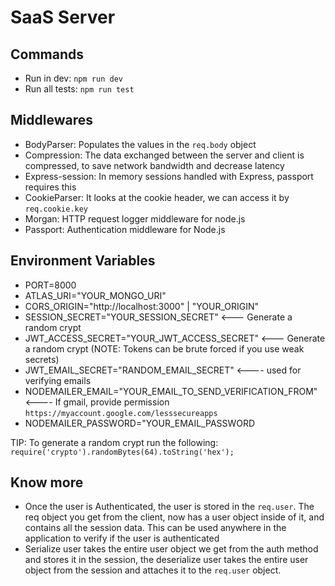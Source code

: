 # SaaS Server

## Commands

- Run in dev:  `npm run dev`
- Run all tests: `npm run test`

## Middlewares

- BodyParser: Populates the values in the `req.body` object
- Compression: The data exchanged between the server and client is compressed, to save network bandwidth and decrease latency
- Express-session: In memory sessions handled with Express, passport requires this
- CookieParser: It looks at the cookie header, we can access it by `req.cookie.key`
- Morgan: HTTP request logger middleware for node.js
- Passport: Authentication middleware for Node.js

## Environment Variables

- PORT=8000
- ATLAS_URI="YOUR_MONGO_URI"
- CORS_ORIGIN="http://localhost:3000" | "YOUR_ORIGIN"
- SESSION_SECRET="YOUR_SESSION_SECRET" <--- Generate a random crypt
- JWT_ACCESS_SECRET="YOUR_JWT_ACCESS_SECRET" <--- Generate a random crypt (NOTE: Tokens can be brute forced if you use weak secrets)
- JWT_EMAIL_SECRET="RANDOM_EMAIL_SECRET" <---- used for verifying emails
- NODEMAILER_EMAIL="YOUR_EMAIL_TO_SEND_VERIFICATION_FROM" <---- If gmail, provide permission `https://myaccount.google.com/lesssecureapps`
- NODEMAILER_PASSWORD="YOUR_EMAIL_PASSWORD

TIP: To generate a random crypt run the following: `require('crypto').randomBytes(64).toString('hex');`

## Know more

- Once the user is Authenticated, the user is stored in the `req.user`. The req object you get from the
  client, now has a user object inside of it,  and contains all the session data. This can be used
  anywhere in the application to verify if the user is authenticated
- Serialize user takes the entire user object we get from the auth method and stores it in the session,
  the deserialize user takes the entire user object from the session and attaches it to the `req.user`
  object.
